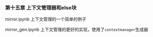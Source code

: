### 第十五章 上下文管理器和else块

mirror.ipynb 上下文管理的一个简单的例子

mirror_gen.ipynb 上下文管理的更好的实现，使用了`contextmanager`生成器